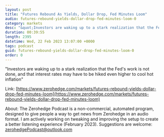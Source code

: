 ```yaml
---
layout: post
title: "Futures Rebound As Yields, Dollar Drop, Fed Minutes Loom"
audio: futures-rebound-yields-dollar-drop-fed-minutes-loom-0
category: markets
desc: "&quot;Investors are waking up to a stark realization that the Fed's work is not done, and that interest rates may have to be hiked even higher to cool hot inflation&quot; "
duration: 00:39:55
length: 2395
datetime: Wed, 22 Feb 2023 13:07:00 +0000
tags: podcast
guid: futures-rebound-yields-dollar-drop-fed-minutes-loom-0
order: 0
---
```

&quot;Investors are waking up to a stark realization that the Fed's work is not done, and that interest rates may have to be hiked even higher to cool hot inflation&quot; 

Link: [https://www.zerohedge.com/markets/futures-rebound-yields-dollar-drop-fed-minutes-loom](https://www.zerohedge.com/markets/futures-rebound-yields-dollar-drop-fed-minutes-loom)

About: The Zerohedge Podcast is a non-commercial, automated program, designed to give people a way to get news from Zerohedge in an audio format.  I am actively working on tweaking and improving the setup to create a better listening experience (February 2023).  Suggestions are welcome: [zerohedgePodcast@outlook.com](mailto:zerohedgePodcast@outlook.com)